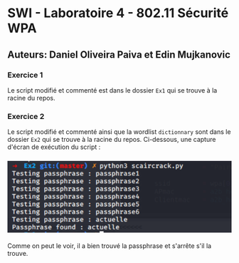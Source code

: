 # SWI - Laboratoire 4 - 802.11 Sécurité WPA

## Auteurs: Daniel Oliveira Paiva et Edin Mujkanovic

### Exercice 1 

Le script modifié et commenté est dans le dossier `Ex1` qui se trouve à la racine du repos. 

### Exercice 2

Le script modifié et commenté ainsi que la wordlist `dictionnary` sont dans le dossier `Ex2` qui se trouve à la racine du repos. Ci-dessous, une capture d'écran de exécution du script : 

### ![](.\images\ex2.png)

Comme on peut le voir, il a bien trouvé la passphrase et s'arrête s'il la trouve.